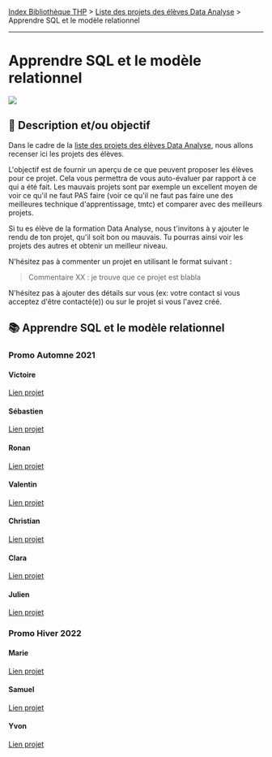 [Index Bibliothèque THP](https://github.com/TheHackingProject/bibliotheque-THP) > [Liste des projets des élèves Data Analyse](https://github.com/TheHackingProject/bibliotheque-THP/blob/master/sommaires/liste_projets_data_analyse.md) > Apprendre SQL et le modèle relationnel

___

# Apprendre SQL et le modèle relationnel

![](https://picsum.photos/1024/400)

## 📄 Description et/ou objectif
Dans le cadre de la [liste des projets des élèves Data Analyse](https://github.com/TheHackingProject/bibliotheque-THP/blob/master/notes/liste_projets_data_analyse.md), nous allons recenser ici les projets des élèves.

L'objectif est de fournir un aperçu de ce que peuvent proposer les élèves pour ce projet. Cela vous permettra de vous auto-évaluer par rapport à ce qui a été fait. Les mauvais projets sont par exemple un excellent moyen de voir ce qu'il ne faut PAS faire (voir ce qu'il ne faut pas faire une des meilleures technique d'apprentissage, tmtc) et comparer avec des meilleurs projets.

Si tu es élève de la formation Data Analyse, nous t'invitons à y ajouter le rendu de ton projet, qu'il soit bon ou mauvais. Tu pourras ainsi voir les projets des autres et obtenir un meilleur niveau.

N'hésitez pas à commenter un projet en utilisant le format suivant :

> Commentaire XX : je trouve que ce projet est blabla


N'hésitez pas à ajouter des détails sur vous (ex: votre contact si vous acceptez d'être contacté(e)) ou sur le projet si vous l'avez créé.


## 📚 Apprendre SQL et le modèle relationnel

### Promo Automne 2021

#### Victoire
[Lien projet](https://github.com/bigdduwa/THP-DATA_2/tree/master)

#### Sébastien
[Lien projet](https://github.com/sebastienrombaut/data_nosql)

#### Ronan
[Lien projet](https://github.com/RonanLamour/SQL-Day)

#### Valentin
[Lien projet](https://github.com/valvermes/SQL1)

#### Christian
[Lien projet](https://github.com/christian29200/MongoDB_PowerBI)

#### Clara
[Lien projet](https://github.com/claramoreschi/THP_DataAnalyst_MongoDB)

#### Julien
[Lien projet](https://github.com/JulienSisi/S04_DataBases_21.10.21)


### Promo Hiver 2022

#### Marie
[Lien projet](https://github.com/MarieLebreton/SQL)

#### Samuel
[Lien projet](https://github.com/SamkaaDev/THPData_sql_training)

#### Yvon
[Lien projet](https://github.com/ekwayv8/Panama-Papers)
